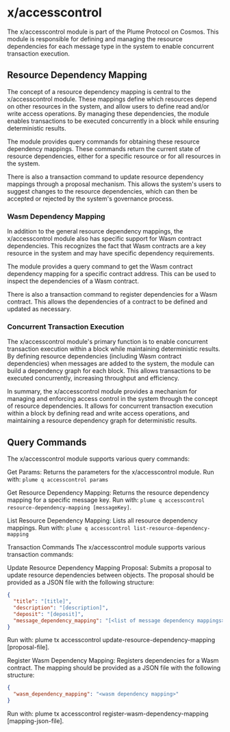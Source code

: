 # x/accesscontrol

The x/accesscontrol module is part of the Plume Protocol on Cosmos. This module is responsible for defining and managing the resource dependencies for each message type in the system to enable concurrent transaction execution.

## Resource Dependency Mapping

The concept of a resource dependency mapping is central to the x/accesscontrol module. These mappings define which resources depend on other resources in the system, and allow users to define read and/or write access operations. By managing these dependencies, the module enables transactions to be executed concurrently in a block while ensuring deterministic results.

The module provides query commands for obtaining these resource dependency mappings. These commands return the current state of resource dependencies, either for a specific resource or for all resources in the system.

There is also a transaction command to update resource dependency mappings through a proposal mechanism. This allows the system's users to suggest changes to the resource dependencies, which can then be accepted or rejected by the system's governance process.

### Wasm Dependency Mapping

In addition to the general resource dependency mappings, the x/accesscontrol module also has specific support for Wasm contract dependencies. This recognizes the fact that Wasm contracts are a key resource in the system and may have specific dependency requirements.

The module provides a query command to get the Wasm contract dependency mapping for a specific contract address. This can be used to inspect the dependencies of a Wasm contract.

There is also a transaction command to register dependencies for a Wasm contract. This allows the dependencies of a contract to be defined and updated as necessary.

### Concurrent Transaction Execution

The x/accesscontrol module's primary function is to enable concurrent transaction execution within a block while maintaining deterministic results. By defining resource dependencies (including Wasm contract dependencies) when messages are added to the system, the module can build a dependency graph for each block. This allows transactions to be executed concurrently, increasing throughput and efficiency.

In summary, the x/accesscontrol module provides a mechanism for managing and enforcing access control in the system through the concept of resource dependencies. It allows for concurrent transaction execution within a block by defining read and write access operations, and maintaining a resource dependency graph for deterministic results.

## Query Commands

The x/accesscontrol module supports various query commands:

Get Params: Returns the parameters for the x/accesscontrol module. Run with: `plume q accesscontrol params`

Get Resource Dependency Mapping: Returns the resource dependency mapping for a specific message key. Run with: `plume q accesscontrol resource-dependency-mapping [messageKey]`.

List Resource Dependency Mapping: Lists all resource dependency mappings. Run with: `plume q accesscontrol list-resource-dependency-mapping `

Transaction Commands
The x/accesscontrol module supports various transaction commands:

Update Resource Dependency Mapping Proposal: Submits a proposal to update resource dependencies between objects. The proposal should be provided as a JSON file with the following structure:

```json
{
  "title": "[title]",
  "description": "[description]",
  "deposit": "[deposit]",
  "message_dependency_mapping": "[<list of message dependency mappings>]"
}
```

Run with: plume tx accesscontrol update-resource-dependency-mapping [proposal-file].

Register Wasm Dependency Mapping: Registers dependencies for a Wasm contract. The mapping should be provided as a JSON file with the following structure:

```json
{
  "wasm_dependency_mapping": "<wasm dependency mapping>"
}
```

Run with: plume tx accesscontrol register-wasm-dependency-mapping [mapping-json-file].
